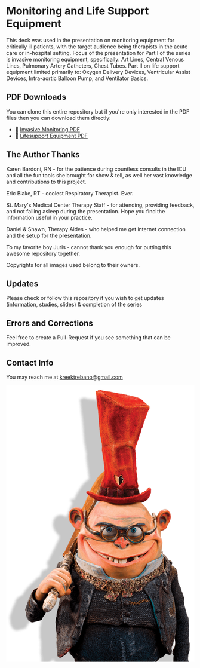# Monitoring and Life Support Equipment

This deck was used in the presentation on monitoring equipment for critically ill patients, with the target audience being therapists in the acute care or in-hospital setting. Focus of the presentation for Part I of the series is invasive monitoring equipment, specifically: Art Lines, Central Venous Lines, Pulmonary Artery Catheters, Chest Tubes.  Part II on life support equipment limited primarily to: Oxygen Delivery Devices, Ventricular Assist Devices, Intra-aortic Balloon Pump, and Ventilator Basics.

## PDF Downloads
You can clone this entire repository but if you're only interested in the PDF files then you can download them directly:

 - :closed_book: [Invasive Monitoring PDF](https://github.com/theletterk/invasive-monitoring/raw/master/Invasive%20Monitoring.pdf)
 - :closed_book: [Lifesupport Equipment PDF](https://github.com/theletterk/invasive-monitoring/blob/master/Life%20Support.pdf) 

## The Author Thanks

  Karen Bardoni, RN - for the patience during countless consults in the ICU and all the fun tools she brought for show & tell, as well her vast knowledge and contributions to this project.
  
  Eric Blake, RT - coolest Respiratory Therapist. Ever. 
  
  St. Mary's Medical Center Therapy Staff - for attending, providing feedback, and not falling asleep during the presentation.  Hope you find the information useful in your practice.
  
  Daniel & Shawn, Therapy Aides - who helped me get internet connection and the setup for the presentation. 
  
  To my favorite boy Juris - cannot thank you enough for putting this awesome repository together.
  
  Copyrights for all images used belong to their owners. 
  
## Updates

Please check or follow this repository if you wish to get updates (information, studies, slides) & completion of the series

## Errors and Corrections

Feel free to create a Pull-Request if you see something that can be improved.

## Contact Info

You may reach me at kreektrebano@gmail.com 
  
![Mr. Gristle](images/mister-gristle.png)
